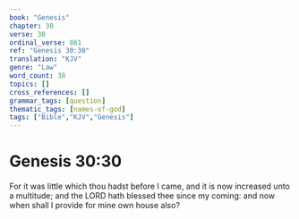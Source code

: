 ```yaml
---
book: "Genesis"
chapter: 30
verse: 30
ordinal_verse: 861
ref: "Genesis 30:30"
translation: "KJV"
genre: "Law"
word_count: 38
topics: []
cross_references: []
grammar_tags: [question]
thematic_tags: [names-of-god]
tags: ["Bible","KJV","Genesis"]
---
```


# Genesis 30:30

For it was little which thou hadst before I came, and it is now increased unto a multitude; and the LORD hath blessed thee since my coming: and now when shall I provide for mine own house also?
